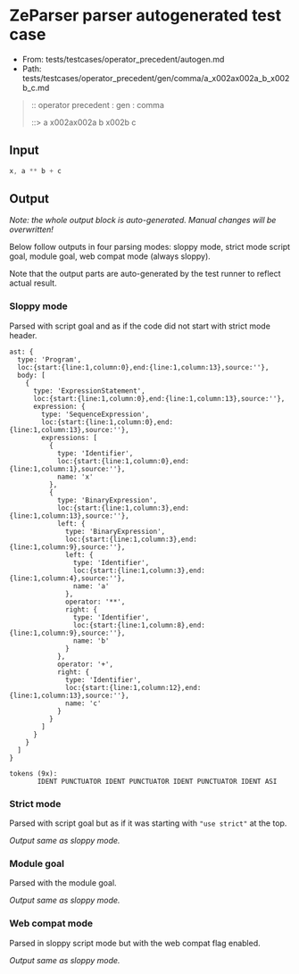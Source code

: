 # ZeParser parser autogenerated test case

- From: tests/testcases/operator_precedent/autogen.md
- Path: tests/testcases/operator_precedent/gen/comma/a_x002ax002a_b_x002b_c.md

> :: operator precedent : gen : comma
>
> ::> a x002ax002a b x002b c

## Input


`````js
x, a ** b + c
`````

## Output

_Note: the whole output block is auto-generated. Manual changes will be overwritten!_

Below follow outputs in four parsing modes: sloppy mode, strict mode script goal, module goal, web compat mode (always sloppy).

Note that the output parts are auto-generated by the test runner to reflect actual result.

### Sloppy mode

Parsed with script goal and as if the code did not start with strict mode header.

`````
ast: {
  type: 'Program',
  loc:{start:{line:1,column:0},end:{line:1,column:13},source:''},
  body: [
    {
      type: 'ExpressionStatement',
      loc:{start:{line:1,column:0},end:{line:1,column:13},source:''},
      expression: {
        type: 'SequenceExpression',
        loc:{start:{line:1,column:0},end:{line:1,column:13},source:''},
        expressions: [
          {
            type: 'Identifier',
            loc:{start:{line:1,column:0},end:{line:1,column:1},source:''},
            name: 'x'
          },
          {
            type: 'BinaryExpression',
            loc:{start:{line:1,column:3},end:{line:1,column:13},source:''},
            left: {
              type: 'BinaryExpression',
              loc:{start:{line:1,column:3},end:{line:1,column:9},source:''},
              left: {
                type: 'Identifier',
                loc:{start:{line:1,column:3},end:{line:1,column:4},source:''},
                name: 'a'
              },
              operator: '**',
              right: {
                type: 'Identifier',
                loc:{start:{line:1,column:8},end:{line:1,column:9},source:''},
                name: 'b'
              }
            },
            operator: '+',
            right: {
              type: 'Identifier',
              loc:{start:{line:1,column:12},end:{line:1,column:13},source:''},
              name: 'c'
            }
          }
        ]
      }
    }
  ]
}

tokens (9x):
       IDENT PUNCTUATOR IDENT PUNCTUATOR IDENT PUNCTUATOR IDENT ASI
`````

### Strict mode

Parsed with script goal but as if it was starting with `"use strict"` at the top.

_Output same as sloppy mode._

### Module goal

Parsed with the module goal.

_Output same as sloppy mode._

### Web compat mode

Parsed in sloppy script mode but with the web compat flag enabled.

_Output same as sloppy mode._
